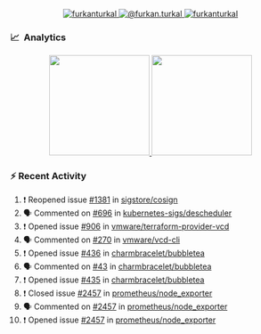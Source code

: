 <p align="center">
  <a href="https://linkedin.com/in/furkanturkal" target="blank">
    <img src="https://img.shields.io/badge/linkedin-%230077B5.svg?&style=for-the-badge&logo=linkedin&logoColor=white" alt="furkanturkal" />
  </a>
  <a href="https://medium.com/@furkan.turkal" target="blank">
    <img src="https://img.shields.io/badge/medium-%2312100E.svg?&style=for-the-badge&logo=medium&logoColor=white" alt="@furkan.turkal" />
  </a>
  <a href="https://twitter.com/furkanturkaI" target="blank">
    <img src="https://img.shields.io/badge/Twitter-1DA1F2?style=for-the-badge&logo=twitter&logoColor=white" alt="furkanturkaI" />
  </a>
</p>

### 📈 &nbsp;Analytics

<p align="center">
  <a href="https://coderstats.net/github/#Dentrax">
    <img height="180em" src="https://github-readme-stats-eight-theta.vercel.app/api?username=Dentrax&show_icons=true&theme=algolia&include_all_commits=true&count_private=true&line_height=26"/>
    <img height="180em" src="https://github-readme-stats-eight-theta.vercel.app/api/top-langs/?username=Dentrax&layout=compact&langs_count=8&theme=algolia&line_height=26"/>
  </a>
</p>

### :zap: Recent Activity

<!--START_SECTION:activity-->
1. ❗️ Reopened issue [#1381](https://github.com/sigstore/cosign/issues/1381) in [sigstore/cosign](https://github.com/sigstore/cosign)
2. 🗣 Commented on [#696](https://github.com/kubernetes-sigs/descheduler/issues/696) in [kubernetes-sigs/descheduler](https://github.com/kubernetes-sigs/descheduler)
3. ❗️ Opened issue [#906](https://github.com/vmware/terraform-provider-vcd/issues/906) in [vmware/terraform-provider-vcd](https://github.com/vmware/terraform-provider-vcd)
4. 🗣 Commented on [#270](https://github.com/vmware/vcd-cli/issues/270) in [vmware/vcd-cli](https://github.com/vmware/vcd-cli)
5. ❗️ Opened issue [#436](https://github.com/charmbracelet/bubbletea/issues/436) in [charmbracelet/bubbletea](https://github.com/charmbracelet/bubbletea)
6. 🗣 Commented on [#43](https://github.com/charmbracelet/bubbletea/issues/43) in [charmbracelet/bubbletea](https://github.com/charmbracelet/bubbletea)
7. ❗️ Opened issue [#435](https://github.com/charmbracelet/bubbletea/issues/435) in [charmbracelet/bubbletea](https://github.com/charmbracelet/bubbletea)
8. ❗️ Closed issue [#2457](https://github.com/prometheus/node_exporter/issues/2457) in [prometheus/node_exporter](https://github.com/prometheus/node_exporter)
9. 🗣 Commented on [#2457](https://github.com/prometheus/node_exporter/issues/2457) in [prometheus/node_exporter](https://github.com/prometheus/node_exporter)
10. ❗️ Opened issue [#2457](https://github.com/prometheus/node_exporter/issues/2457) in [prometheus/node_exporter](https://github.com/prometheus/node_exporter)
<!--END_SECTION:activity-->
